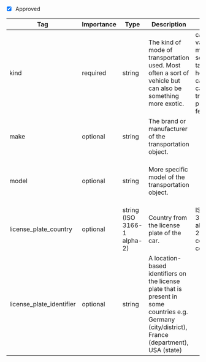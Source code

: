 - [x] Approved


| Tag                   | Importance   | Type    | Description                                      | Enum                                                                                                         | Examples |
|-----------------------|--------------|---------|--------------------------------------------------|--------------------------------------------------------------------------------------------------------------|---------|
| kind                 | required  | string   | The kind of mode of transportation used. Most often a sort of vehicle but can also be something more exotic.            | car, bus, van, truck, motorbike, scooter, taxi, horse-cart, train, camper, tractor, plane, ferry, boat       |car / camper / boat         |
| make                 | optional  | string  | The brand or manufacturer of the transportation object.             |                                                                                                              |Toyota / Knaus / Boston Whaler         |
| model                 | optional  | string  | More specific model of the transportation object.              |                                                                                                              |Corolla / BOXLIFE PRO 600 / Montauk 170         |
| license_plate_country | optional  | string (ISO 3166-1 alpha-2)  | Country from the license plate of the car.       | ISO 3166-1 alpha-2 2-digit country codes                                                                     |DE / FR / US        |
| license_plate_identifier | optional  | string  | A location-based identifiers on the license plate that is present in some countries e.g. Germany (city/district), France (department), USA (state)       |                                                                    |B / 93 / Georgia        |
